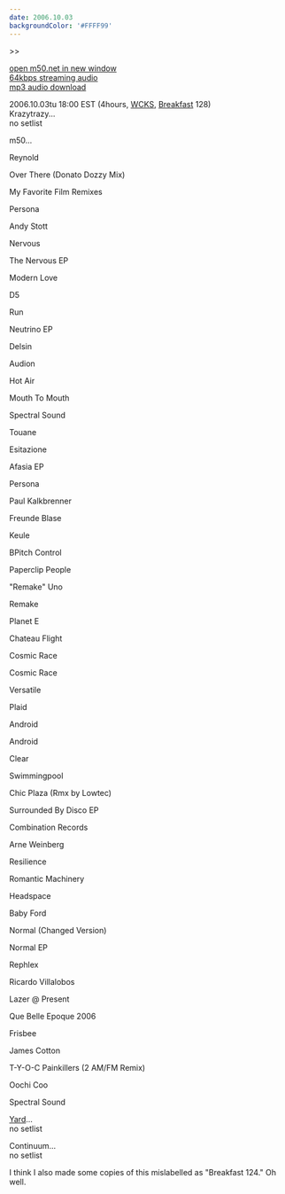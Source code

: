 ```yaml
---
date: 2006.10.03
backgroundColor: '#FFFF99'
---
```


\>>

[open m50.net in new window  
](http://m50.net/)[64kbps streaming audio](http://m50.net/streamed/2006.10.03\(64\).ra)  
[mp3 audio download](http://m50.net/streamed/2006.10.03\(64\).mp3)

2006.10.03tu 18:00 EST (4hours, [WCKS](http://www.thewhale.org/), [Breakfast](http://www.anal0g.org/breakfast/) 128)  
Krazytrazy...  
no setlist  

m50...  

Reynold

Over There (Donato Dozzy Mix)

My Favorite Film Remixes

Persona

Andy Stott

Nervous

The Nervous EP

Modern Love

D5

Run

Neutrino EP

Delsin

Audion

Hot Air

Mouth To Mouth

Spectral Sound

Touane

Esitazione

Afasia EP

Persona

Paul Kalkbrenner

Freunde Blase

Keule

BPitch Control

Paperclip People

"Remake" Uno

Remake

Planet E

Chateau Flight

Cosmic Race

Cosmic Race

Versatile

Plaid

Android

Android

Clear

Swimmingpool

Chic Plaza (Rmx by Lowtec)

Surrounded By Disco EP

Combination Records

Arne Weinberg

Resilience

Romantic Machinery

Headspace

Baby Ford

Normal (Changed Version)

Normal EP

Rephlex

Ricardo Villalobos

Lazer @ Present

Que Belle Epoque 2006

Frisbee

James Cotton

T-Y-O-C Painkillers (2 AM/FM Remix)

Oochi Coo

Spectral Sound


[Yard](http://yard.tandjrec.com/)...  
no setlist  

Continuum...  
no setlist  

I think I also made some copies of this mislabelled as "Breakfast 124." Oh well.